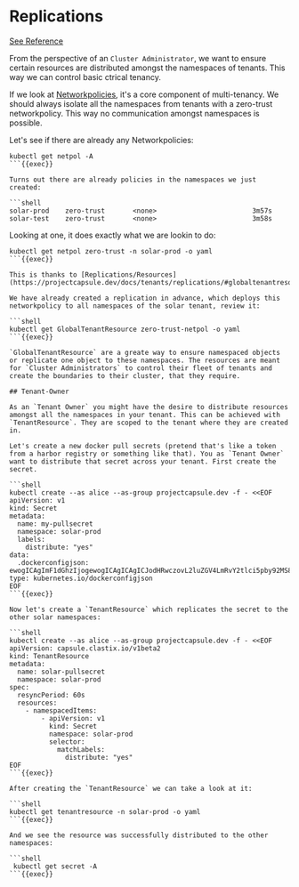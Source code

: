
# Replications

[See Reference](https://projectcapsule.dev/docs/tenants/replications/)

From the perspective of an `Cluster Administrator`, we want to ensure certain resources are distributed amongst the namespaces of tenants. This way we can control basic ctrical tenancy.

If we look at [Networkpolicies](https://kubernetes.io/docs/concepts/services-networking/network-policies/), it's a core component of multi-tenancy. We should always isolate all the namespaces from tenants with a zero-trust networkpolicy. This way no communication amongst namespaces is possible.

Let's see if there are already any Networkpolicies:

```shell
kubectl get netpol -A 
```{{exec}}

Turns out there are already policies in the namespaces we just created:

```shell
solar-prod    zero-trust       <none>                        3m57s
solar-test    zero-trust       <none>                        3m58s
```

Looking at one, it does exactly what we are lookin to do:

```shell
kubectl get netpol zero-trust -n solar-prod -o yaml
```{{exec}}

This is thanks to [Replications/Resources](https://projectcapsule.dev/docs/tenants/replications/#globaltenantresource)

We have already created a replication in advance, which deploys this networkpolicy to all namespaces of the solar tenant, review it:

```shell
kubectl get GlobalTenantResource zero-trust-netpol -o yaml
```{{exec}}

`GlobalTenantResource` are a greate way to ensure namespaced objects or replicate one object to these namespaces. The resources are meant for `Cluster Administrators` to control their fleet of tenants and create the boundaries to their cluster, that they require.

## Tenant-Owner

As an `Tenant Owner` you might have the desire to distribute resources amongst all the namespaces in your tenant. This can be achieved with `TenantResource`. They are scoped to the tenant where they are created in.

Let's create a new docker pull secrets (pretend that's like a token from a harbor registry or something like that). You as `Tenant Owner` want to distribute that secret across your tenant. First create the secret.

```shell
kubectl create --as alice --as-group projectcapsule.dev -f - <<EOF
apiVersion: v1
kind: Secret
metadata:
  name: my-pullsecret
  namespace: solar-prod
  labels:
    distribute: "yes"
data:
  .dockerconfigjson: ewogICAgImF1dGhzIjogewogICAgICAgICJodHRwczovL2luZGV4LmRvY2tlci5pby92MS8iOiB7CiAgICAgICAgICAgICJhdXRoIjogImMzUi4uLnpFMiIKICAgICAgICB9CiAgICB9Cn0K
type: kubernetes.io/dockerconfigjson
EOF
```{{exec}}

Now let's create a `TenantResource` which replicates the secret to the other solar namespaces:

```shell
kubectl create --as alice --as-group projectcapsule.dev -f - <<EOF
apiVersion: capsule.clastix.io/v1beta2
kind: TenantResource
metadata:
  name: solar-pullsecret
  namespace: solar-prod
spec:
  resyncPeriod: 60s
  resources:
    - namespacedItems:
        - apiVersion: v1
          kind: Secret
          namespace: solar-prod
          selector:
            matchLabels:
              distribute: "yes"
EOF
```{{exec}}

After creating the `TenantResource` we can take a look at it:

```shell
kubectl get tenantresource -n solar-prod -o yaml
```{{exec}}

And we see the resource was successfully distributed to the other namespaces:

```shell
 kubectl get secret -A
```{{exec}}